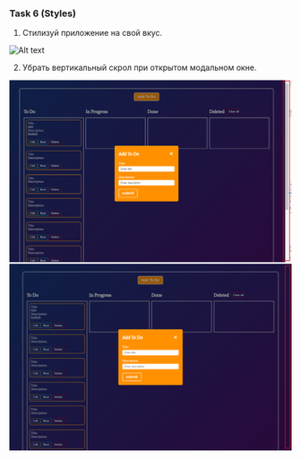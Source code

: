 ### Task 6 (Styles)

1. Cтилизуй приложение на свой вкус.

![Alt text](./images/image-0.png)

2. Убрать вертикальный скрол при открытом модальном окне.

![Alt text](./images/image-1.png)
![Alt text](./images/image-2.png)
